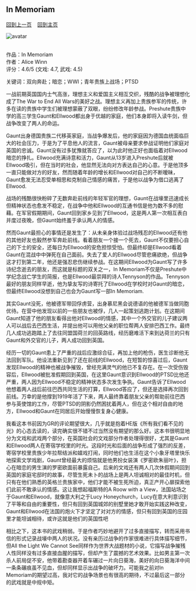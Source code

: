 ## In Memoriam
[回到上一页](https://boheme130.github.io/Reviews/)  &nbsp;&nbsp;  [回到主页](https://boheme130.github.io/Fiction.git.io/)

![avatar](https://i0.wp.com/www.buzzmag.co.uk/wp-content/uploads/2023/03/Alice-Winn-Featured-Image.png?fit=1200%2C900&ssl=1)
<br>
<br>

作品：In Memoriam<br>
作者：Alice Winn<br>
评分：4.6/5 (文戏: 4.7, 武戏: 4.5)<br>

关键词：双向奔赴；暗恋；WWI；青年贵族上战场；PTSD

一战前期英国国内士气高涨，理想主义和爱国主义相互交织，残酷的战争被理想化成了The War to End All Wars的美好之战。理想主义再加上贵族参军的传统，许多在读的贵族中学生们被理想蒙蔽了双眼，纷纷修改年龄参战。Preshute贵族中学的高三学生Gaunt和Ellwood都出身于优越的家庭，他们本身即将入读牛剑，但战争改变了两人的命运。

Gaunt出身德国贵族二代移英家庭，当战争爆发后，他的家庭因为德国血统面临巨大的社会压力，于是为了平息他人的流言，Gaunt被母亲要求参战证明他们家庭对英国的忠诚。Gaunt没有过多犹豫就答应了，以为此时他正好也面临着对Ellwood暗恋的挣扎。Ellwood充满诗意和活力，Gaunt从13岁进入Preshute后就被Ellwood吸引，但在当时的社会，他显然无法向对方表达自己的心意。于是他顶多一直只能做对方的好友，然而随着年龄的增长和Ellwood对自己的不断暧昧，Gaunt愈发无法忍受单相思和克制自己情感的痛苦，于是他以战争为借口逃离了Ellwood. 

战场的残酷很快粉碎了无数奔赴前线的年轻军官的理想，Gaunt在战壕里迅速成长但精神状态也愈发不稳定，在战争中他和Ellwood的互通书信是他为数不多的慰藉。在军官假期期间，Gaunt回到家乡见到了Ellwood，这是两人第一次相互表白并度过夜晚，但Gaunt始终羞于承认两人的情感。

然而Gaunt最担心的事情还是发生了：从未亲身体验过战场残忍的Ellwood还有他的其他好友也毅然参军奔赴前线。看着朋友一个接一个死去，Gaunt不仅要担心自己的下士的安全，还每日为Ellwood的安危担惊受怕。但最终却是Ellwood看着Gaunt在混战中中弹死在自己面前。失去了爱人的Ellwood尽管悲痛欲绝，但战争这才打到第二年，他还是强忍悲伤继续参战。在这期间Ellwood为Gaunt写了许多诗纪念逝去的朋友，而这就是标题的双关之一，In Memoriam不仅是Preshute中学纪念战亡学生的简报，也是Ellwood最崇拜的诗人Tennyson的作品。Tennyson最好的朋友同样早逝，他为挚友写的诗寄托了Ellwood在学校时对Gaunt的暗恋，但最终Ellwood没想到自己也会为Gaunt写一部In Memoriam. 

其实Gaunt没死，他被德军带回俘虏营，出身慕尼黑会说德语的他被德军当做同胞优待。在营中他发现以前的一些朋友也被俘，几人一起策划逃跑计划。在这期间Gaunt知道了他的朋友看得出他对Ellwood的情感，其中一个外交官的儿子建议两人可以战后去巴西生活，并提出他可以用他父亲的职位帮两人安排巴西工作。最终几人成功逃跑踏上了去往同盟国荷兰的回英路线，经历磨难活下来到达荷兰的只有Gaunt和外交官的儿子，两人成功回到英国。

经历一切的Gaunt患上了严重的战后应激综合征，再加上他的枪伤，医生诊断他无法回到军队。他设法重新见到了还在前线的Ellwood，在短暂的惊喜过后，Gaunt发现Ellwood的精神也被战争摧毁，曾经充满灵气的他已不复存在。在一次受伤毁容后，Ellwood被批准假期回到英国，在这里Gaunt意识到Ellwood的PTSD比他还严重，两人因为Ellwood不稳定的精神状态多次发生争执。Gaunt告诉了Ellwood他想着两人战后前往巴西共同生活的打算，Ellwood答应了，但还是选择再次回到前线。万幸的是他撑到1919年活了下来，两人最终靠着朋友父亲的帮助前往巴西参与英使馆的工作，尽管PTSD的阴影仍然困扰着两人，但在这个相对自由的地方，Ellwood和Gaunt在同居后开始慢慢恢复身心健康。

我看这本书前因为GR的评论期望很大，几乎就是抱着HE版《所有我们看不见的光》的心态去读的，读完确实很不错不过当然没有期望的那么好。这本书很明显地分为文戏和武戏两个部分，在英国社会的文戏部分作者处理得很好，尤其是Gaunt和Ellwood两人在寄宿学校里的时光。这段时光和后面的战争形成了强烈的反差，寄宿学校里贵族少年拉帮结派和嬉戏打闹，同时他们也生活在这个小象牙塔里快乐地探索文学戏剧，Gaunt曾经最大的烦恼就是他男扮女装演《罗密欧朱丽叶》，担心在暗恋的男生演的罗密欧面前暴露自己。后来的文戏还有两人几次休假期间回到英国的家庭宅邸时的故事，尽管生死未卜的战场上是两人坦诚相对的最佳时机，但只有在他们熟悉的英格兰贵族家中，他们才能不被生死所迫，真正产开心扉探索他们此前不敢承认的情感。这让我想起福斯特的A Roow with a View，法国站场之于Gaunt和Ellwood，就像意大利之于Lucy Honeychurch，Lucy在意大利意识到了平等和自由的重要性，但只有回到英国城郊的别墅里她才敢开始实践这种改变，Gaunt和Ellwood在法国的炮火下才坚定了对对方的情感，但只有回到英国的庄园里才能坦诚相待，或许这就是他们的英国性吧

相比之下，这本书的武戏稍弱。于是作者巧妙地避开了过多直接描写，转而采用书信的形式记录战壕中两人的状况。没有亲历过战争的作家很难进行具体描写细节，但All the Light We Cannot See同样作为世界大战题材的小说，它描写战争摧残人性同样没有过多直接血腥的描写，但却产生了震撼的艺术效果。比如男主第一次杀人前局促不安，他带着勘查器开着车碾过一片向日葵海，美好的向日葵海洋中间一条条碾痕虽不见血，但却同样显示出战争的破坏力。可能我之前对In Memoriam的期望过高，我对它的战争场景也有很高的期待，不过最后这一部分的武戏就是中规中矩。